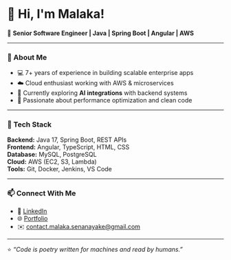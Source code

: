 # 👋 Hi, I'm Malaka!

🚀 **Senior Software Engineer | Java | Spring Boot | Angular | AWS**

---

### 💫 About Me
- 💻 7+ years of experience in building scalable enterprise apps  
- ☁️ Cloud enthusiast working with AWS & microservices  
- 🌱 Currently exploring **AI integrations** with backend systems  
- 🎯 Passionate about performance optimization and clean code  

---

### 🧠 Tech Stack
**Backend:** Java 17, Spring Boot, REST APIs  
**Frontend:** Angular, TypeScript, HTML, CSS  
**Database:** MySQL, PostgreSQL  
**Cloud:** AWS (EC2, S3, Lambda)  
**Tools:** Git, Docker, Jenkins, VS Code  

---

### 📫 Connect With Me
- 💼 [LinkedIn](https://linkedin.com/in/malaka-senanayake)
- 🌐 [Portfolio](https://malakasenanayake.com)
- ✉️ contact.malaka.senanayake@gmail.com

---

⭐ _“Code is poetry written for machines and read by humans.”_  
